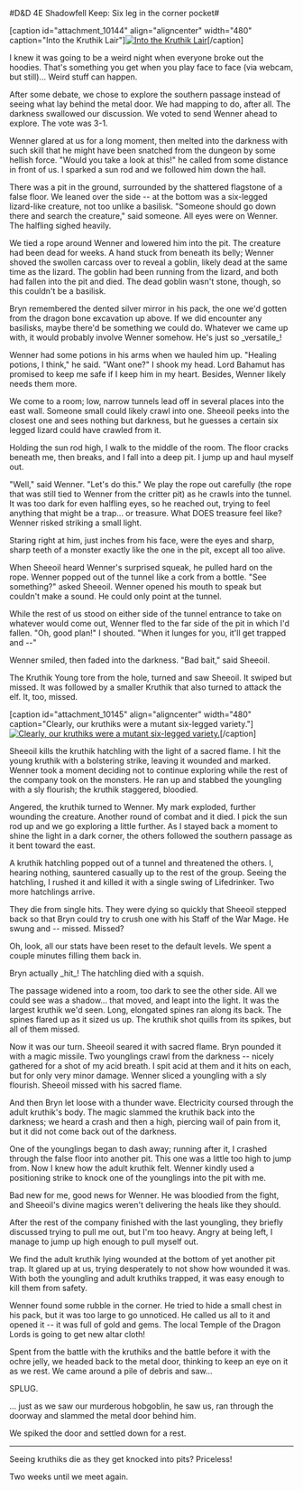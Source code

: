 #D&D 4E Shadowfell Keep: Six leg in the corner pocket#

[caption id="attachment\_10144" align="aligncenter" width="480" caption="Into the Kruthik Lair"][![](http://westkarana.com/wp-content/uploads/2012/03/FantasyGrounds-2012-03-01-22-27-40-77-480x360.jpg "Into the Kruthik Lair")](http://westkarana.com/wp-content/uploads/2012/03/FantasyGrounds-2012-03-01-22-27-40-77.jpg)[/caption]

I knew it was going to be a weird night when everyone broke out the hoodies. That's something you get when you play face to face (via webcam, but still)... Weird stuff can happen.

After some debate, we chose to explore the southern passage instead of seeing what lay behind the metal door. We had mapping to do, after all. The darkness swallowed our discussion. We voted to send Wenner ahead to explore. The vote was 3-1. 

Wenner glared at us for a long moment, then melted into the darkness with such skill that he might have been snatched from the dungeon by some hellish force. "Would you take a look at this!" he called from some distance in front of us. I sparked a sun rod and we followed him down the hall.

There was a pit in the ground, surrounded by the shattered flagstone of a false floor. We leaned over the side -- at the bottom was a six-legged lizard-like creature, not too unlike a basilisk. "Someone should go down there and search the creature," said someone. All eyes were on Wenner. The halfling sighed heavily.

We tied a rope around Wenner and lowered him into the pit. The creature had been dead for weeks. A hand stuck from beneath its belly; Wenner shoved the swollen carcass over to reveal a goblin, likely dead at the same time as the lizard. The goblin had been running from the lizard, and both had fallen into the pit and died. The dead goblin wasn't stone, though, so this couldn't be a basilisk.

Bryn remembered the dented silver mirror in his pack, the one we'd gotten from the dragon bone excavation up above. If we did encounter any basilisks, maybe there'd be something we could do. Whatever we came up with, it would probably involve Wenner somehow. He's just so \_versatile\_!

Wenner had some potions in his arms when we hauled him up. "Healing potions, I think," he said. "Want one?" I shook my head. Lord Bahamut has promised to keep me safe if I keep him in my heart. Besides, Wenner likely needs them more.

We come to a room; low, narrow tunnels lead off in several places into the east wall. Someone small could likely crawl into one. Sheeoil peeks into the closest one and sees nothing but darkness, but he guesses a certain six legged lizard could have crawled from it.

Holding the sun rod high, I walk to the middle of the room. The floor cracks beneath me, then breaks, and I fall into a deep pit. I jump up and haul myself out.

"Well," said Wenner. "Let's do this." We play the rope out carefully (the rope that was still tied to Wenner from the critter pit) as he crawls into the tunnel. It was too dark for even halfling eyes, so he reached out, trying to feel anything that might be a trap... or treasure. What DOES treasure feel like? Wenner risked striking a small light.

Staring right at him, just inches from his face, were the eyes and sharp, sharp teeth of a monster exactly like the one in the pit, except all too alive.

When Sheeoil heard Wenner's surprised squeak, he pulled hard on the rope. Wenner popped out of the tunnel like a cork from a bottle. "See something?" asked Sheeoil. Wenner opened his mouth to speak but couldn't make a sound. He could only point at the tunnel.

While the rest of us stood on either side of the tunnel entrance to take on whatever would come out, Wenner fled to the far side of the pit in which I'd fallen. "Oh, good plan!" I shouted. "When it lunges for you, it'll get trapped and --"

Wenner smiled, then faded into the darkness. "Bad bait," said Sheeoil.

The Kruthik Young tore from the hole, turned and saw Sheeoil. It swiped but missed. It was followed by a smaller Kruthik that also turned to attack the elf. It, too, missed.

[caption id="attachment\_10145" align="aligncenter" width="480" caption="Clearly, our kruthiks were a mutant six-legged variety."][![](http://westkarana.com/wp-content/uploads/2012/03/kruthiks-480x203.jpg "Clearly, our kruthiks were a mutant six-legged variety.")](http://westkarana.com/wp-content/uploads/2012/03/kruthiks.jpg)[/caption]

Sheeoil kills the kruthik hatchling with the light of a sacred flame. I hit the young kruthik with a bolstering strike, leaving it wounded and marked. Wenner took a moment deciding not to continue exploring while the rest of the company took on the monsters. He ran up and stabbed the youngling with a sly flourish; the kruthik staggered, bloodied.

Angered, the kruthik turned to Wenner. My mark exploded, further wounding the creature. Another round of combat and it died. I pick the sun rod up and we go exploring a little further. As I stayed back a moment to shine the light in a dark corner, the others followed the southern passage as it bent toward the east.

A kruthik hatchling popped out of a tunnel and threatened the others. I, hearing nothing, sauntered casually up to the rest of the group. Seeing the hatchling, I rushed it and killed it with a single swing of Lifedrinker. Two more hatchlings arrive.

They die from single hits. They were dying so quickly that Sheeoil stepped back so that Bryn could try to crush one with his Staff of the War Mage. He swung and -- missed. Missed?

Oh, look, all our stats have been reset to the default levels. We spent a couple minutes filling them back in.

Bryn actually \_hit\_! The hatchling died with a squish.

The passage widened into a room, too dark to see the other side. All we could see was a shadow... that moved, and leapt into the light. It was the largest kruthik we'd seen. Long, elongated spines ran along its back. The spines flared up as it sized us up. The kruthik shot quills from its spikes, but all of them missed.

Now it was our turn. Sheeoil seared it with sacred flame. Bryn pounded it with a magic missile. Two younglings crawl from the darkness -- nicely gathered for a shot of my acid breath. I spit acid at them and it hits on each, but for only very minor damage. Wenner sliced a youngling with a sly flourish. Sheeoil missed with his sacred flame.

And then Bryn let loose with a thunder wave. Electricity coursed through the adult kruthik's body. The magic slammed the kruthik back into the darkness; we heard a crash and then a high, piercing wail of pain from it, but it did not come back out of the darkness.

One of the younglings began to dash away; running after it, I crashed through the false floor into another pit. This one was a little too high to jump from. Now I knew how the adult kruthik felt. Wenner kindly used a positioning strike to knock one of the younglings into the pit with me.

Bad new for me, good news for Wenner. He was bloodied from the fight, and Sheeoil's divine magics weren't delivering the heals like they should.

After the rest of the company finished with the last youngling, they briefly discussed trying to pull me out, but I'm too heavy. Angry at being left, I manage to jump up high enough to pull myself out.

We find the adult kruthik lying wounded at the bottom of yet another pit trap. It glared up at us, trying desperately to not show how wounded it was. With both the youngling and adult kruthiks trapped, it was easy enough to kill them from safety.

Wenner found some rubble in the corner. He tried to hide a small chest in his pack, but it was too large to go unnoticed. He called us all to it and opened it -- it was full of gold and gems. The local Temple of the Dragon Lords is going to get new altar cloth!

Spent from the battle with the kruthiks and the battle before it with the ochre jelly, we headed back to the metal door, thinking to keep an eye on it as we rest. We came around a pile of debris and saw...

SPLUG.

... just as we saw our murderous hobgoblin, he saw us, ran through the doorway and slammed the metal door behind him.

We spiked the door and settled down for a rest.

---

Seeing kruthiks die as they get knocked into pits? Priceless!

Two weeks until we meet again.
